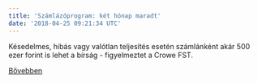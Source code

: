 ```yaml
---
title: 'Számlázóprogram: két hónap maradt'
date: '2018-04-25 09:21:34 UTC'
---
```


Késedelmes, hibás vagy valótlan teljesítés esetén számlánként akár 500 ezer forint is lehet a bírság - figyelmeztet a Crowe FST.


[Bővebben](https://ift.tt/2vJkgPI)
